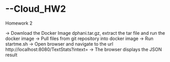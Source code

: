 --Cloud_HW2
=========

Homework 2

-> Download the Docker Image dphani.tar.gz, extract the tar file and run the docker image
-> Pull files from git repository into docker image
-> Run startme.sh
-> Open browser and navigate to the url http://localhost:8080/TextStats?intext=<Enter a string>
-> The browser displays the JSON result
